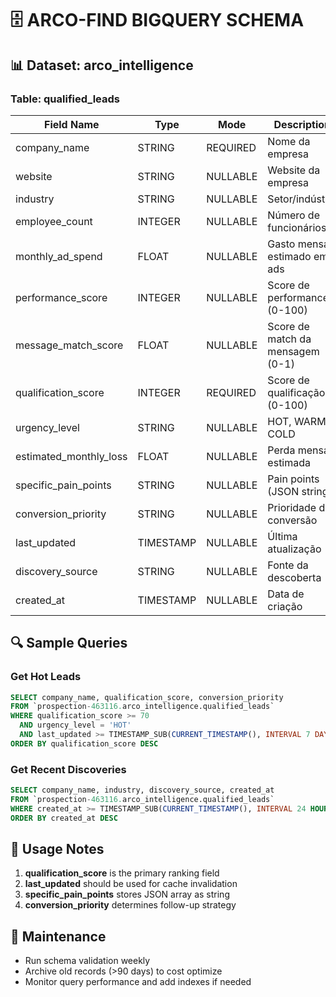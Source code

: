 # 🗄️ ARCO-FIND BIGQUERY SCHEMA

## 📊 Dataset: arco_intelligence

### Table: qualified_leads

| Field Name | Type | Mode | Description |
|------------|------|------|-------------|
| company_name | STRING | REQUIRED | Nome da empresa |
| website | STRING | NULLABLE | Website da empresa |
| industry | STRING | NULLABLE | Setor/indústria |
| employee_count | INTEGER | NULLABLE | Número de funcionários |
| monthly_ad_spend | FLOAT | NULLABLE | Gasto mensal estimado em ads |
| performance_score | INTEGER | NULLABLE | Score de performance (0-100) |
| message_match_score | FLOAT | NULLABLE | Score de match da mensagem (0-1) |
| qualification_score | INTEGER | REQUIRED | Score de qualificação (0-100) |
| urgency_level | STRING | NULLABLE | HOT, WARM, COLD |
| estimated_monthly_loss | FLOAT | NULLABLE | Perda mensal estimada |
| specific_pain_points | STRING | NULLABLE | Pain points (JSON string) |
| conversion_priority | STRING | NULLABLE | Prioridade de conversão |
| last_updated | TIMESTAMP | NULLABLE | Última atualização |
| discovery_source | STRING | NULLABLE | Fonte da descoberta |
| created_at | TIMESTAMP | NULLABLE | Data de criação |

## 🔍 Sample Queries

### Get Hot Leads
```sql
SELECT company_name, qualification_score, conversion_priority
FROM `prospection-463116.arco_intelligence.qualified_leads`
WHERE qualification_score >= 70
  AND urgency_level = 'HOT'
  AND last_updated >= TIMESTAMP_SUB(CURRENT_TIMESTAMP(), INTERVAL 7 DAY)
ORDER BY qualification_score DESC
```

### Get Recent Discoveries
```sql
SELECT company_name, industry, discovery_source, created_at
FROM `prospection-463116.arco_intelligence.qualified_leads`
WHERE created_at >= TIMESTAMP_SUB(CURRENT_TIMESTAMP(), INTERVAL 24 HOUR)
ORDER BY created_at DESC
```

## 🎯 Usage Notes

1. **qualification_score** is the primary ranking field
2. **last_updated** should be used for cache invalidation
3. **specific_pain_points** stores JSON array as string
4. **conversion_priority** determines follow-up strategy

## 🔧 Maintenance

- Run schema validation weekly
- Archive old records (>90 days) to cost optimize
- Monitor query performance and add indexes if needed
